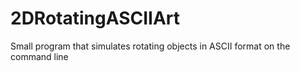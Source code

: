 # 2DRotatingASCIIArt
Small program that simulates rotating objects in ASCII format on the command line
